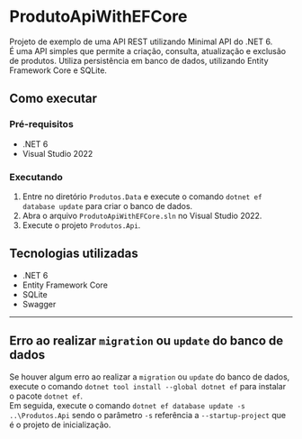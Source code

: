 # ProdutoApiWithEFCore

Projeto de exemplo de uma API REST utilizando Minimal API do .NET 6.<br>
É uma API simples que permite a criação, consulta, atualização e exclusão de produtos. Utiliza persistência em banco de dados, utilizando Entity Framework Core e SQLite.

## Como executar

### Pré-requisitos

- .NET 6
- Visual Studio 2022

### Executando

1. Entre no diretório `Produtos.Data` e execute o comando `dotnet ef database update` para criar o banco de dados.
2. Abra o arquivo `ProdutoApiWithEFCore.sln` no Visual Studio 2022.
3. Execute o projeto `Produtos.Api`.

## Tecnologias utilizadas

- .NET 6
- Entity Framework Core
- SQLite
- Swagger

---

## Erro ao realizar `migration` ou `update` do banco de dados

Se houver algum erro ao realizar a `migration` ou `update` do banco de dados, execute o comando `dotnet tool install --global dotnet ef` para instalar o pacote `dotnet ef`.<br>
Em seguida, execute o comando `dotnet ef database update -s ..\Produtos.Api` sendo o parâmetro `-s` referência a `--startup-project` que é o projeto de inicialização.
